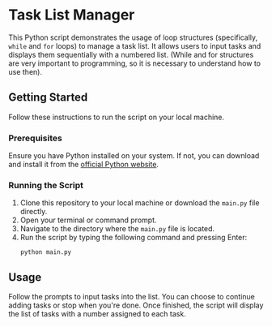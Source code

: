 # Task List Manager

This Python script demonstrates the usage of loop structures (specifically, `while` and `for` loops) to manage a task list. It allows users to input tasks and displays them sequentially with a numbered list.
(While and for structures are very important to programming, so it is necessary to understand how to use then).
## Getting Started

Follow these instructions to run the script on your local machine.

### Prerequisites

Ensure you have Python installed on your system. If not, you can download and install it from the [official Python website](https://www.python.org/downloads/).

### Running the Script

1. Clone this repository to your local machine or download the `main.py` file directly.
2. Open your terminal or command prompt.
3. Navigate to the directory where the `main.py` file is located.
4. Run the script by typing the following command and pressing Enter:
    ```
    python main.py
    ```

## Usage

Follow the prompts to input tasks into the list. You can choose to continue adding tasks or stop when you're done. Once finished, the script will display the list of tasks with a number assigned to each task.